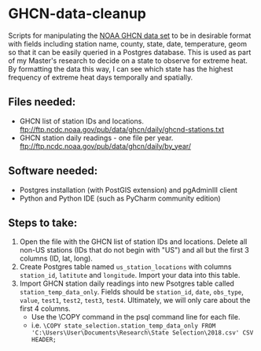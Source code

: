 # GHCN-data-cleanup
Scripts for manipulating the [NOAA GHCN data set](https://www.ncdc.noaa.gov/data-access/land-based-station-data/land-based-datasets/global-historical-climatology-network-ghcn) to be in desirable format with fields including station name, county, state, date, temperature, geom so that it can be easily queried in a Postgres database. This is used as part of my Master's research to decide on a state to observe for extreme heat. By formatting the data this way, I can see which state has the highest frequency of extreme heat days temporally and spatially.

## Files needed:
* GHCN list of station IDs and locations. <ftp://ftp.ncdc.noaa.gov/pub/data/ghcn/daily/ghcnd-stations.txt>
* GHCN station daily readings - one file per year. <ftp://ftp.ncdc.noaa.gov/pub/data/ghcn/daily/by_year/>

## Software needed:
* Postgres installation (with PostGIS extension) and pgAdminIII client
* Python and Python IDE (such as PyCharm community edition)

## Steps to take:
1. Open the file with the GHCN list of station IDs and locations. Delete all non-US stations (IDs that do not begin with "US") and all but the first 3 columns (ID, lat, long).
2. Create Postgres table named `us_station_locations` with columns `station_id`, `latitute` and `longitude`. Import your data into this table.
3. Import GHCN station daily readings into new Psotgres table called `station_temp_data_only`. Fields should be `station_id`, `date`, `obs_type`, `value`, `test1`, `test2`, `test3`, `test4`. Ultimately, we will only care about the first 4 columns.
    - Use the \COPY command in the psql command line for each file.
    - i.e. `\COPY state_selection.station_temp_data_only FROM 'C:\Users\User\Documents\Research\State Selection\2018.csv' CSV HEADER;`


